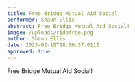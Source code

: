 ```yaml
---
title: Free Bridge Mutual Aid Social
performer: Shaun Ellis
abstract: Free Bridge Mutual Aid Social!
image: /uploads/ridefree.png
author: Shaun Ellis
date: 2023-02-19T18:00:37.011Z
approved: true
---
```

Free Bridge Mutual Aid Social!
